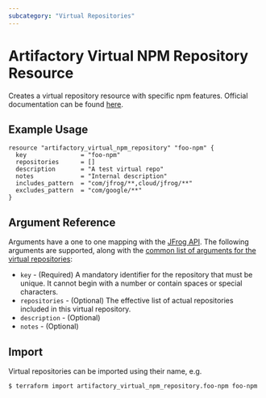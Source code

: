 ```yaml
---
subcategory: "Virtual Repositories"
---
```

# Artifactory Virtual NPM Repository Resource

Creates a virtual repository resource with specific npm features.
Official documentation can be found [here](https://www.jfrog.com/confluence/display/JFROG/npm+Registry#npmRegistry-VirtualnpmRegistry).

## Example Usage

```hcl
resource "artifactory_virtual_npm_repository" "foo-npm" {
  key               = "foo-npm"
  repositories      = []
  description       = "A test virtual repo"
  notes             = "Internal description"
  includes_pattern  = "com/jfrog/**,cloud/jfrog/**"
  excludes_pattern  = "com/google/**"
}
```

## Argument Reference

Arguments have a one to one mapping with the [JFrog API](https://www.jfrog.com/confluence/display/RTF/Repository+Configuration+JSON). 
The following arguments are supported, along with the [common list of arguments for the virtual repositories](virtual.md):

* `key` - (Required) A mandatory identifier for the repository that must be unique. It cannot begin with a number or
  contain spaces or special characters.
* `repositories` - (Optional) The effective list of actual repositories included in this virtual repository.
* `description` - (Optional)
* `notes` - (Optional)

## Import

Virtual repositories can be imported using their name, e.g.

```
$ terraform import artifactory_virtual_npm_repository.foo-npm foo-npm
```
